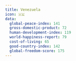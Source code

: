 ```yaml
---
title: Venezuela
icon: 🇻🇪
data:
  global-peace-index: 141
  gross-domestic-product: 72
  human-development-index: 119
  world-happiness-report: 79
  cost-of-living: 65
  good-country-index: 142
  global-freedom-score: 175
---
```

